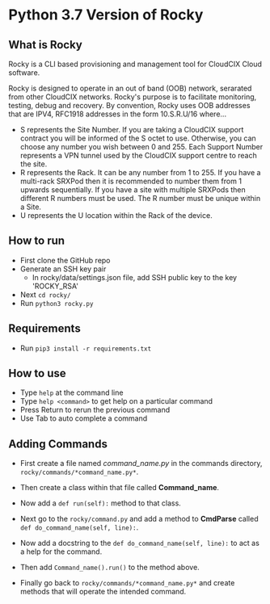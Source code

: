 # Python 3.7 Version of Rocky

## What is Rocky

Rocky is a CLI based provisioning and management tool for CloudCIX Cloud software.

Rocky is designed to operate in an out of band (OOB) network, serarated from other CloudCIX networks. Rocky's purpose is to facilitate monitoring, testing, debug and recovery. By convention, Rocky uses OOB addresses that are IPV4, RFC1918 addresses in the form 10.S.R.U/16 where...

*	S represents the Site Number. If you are taking a CloudCIX support contract you will be informed of the S octet to use. Otherwise, you can choose any number you wish between 0 and 255. Each Support Number represents a VPN tunnel used by the CloudCIX support centre to reach the site.
*	R represents the Rack. It can be any number from 1 to 255. If you have a multi-rack SRXPod then it is recommended to number them from 1 upwards sequentially. If you have a site with multiple SRXPods then different R numbers must be used. The R number must be unique within a Site.
*	U represents the U location within the Rack of the device.

## How to run

* First clone the GitHub repo
* Generate an SSH key pair
  * In rocky/data/settings.json file, add SSH public key to the key 'ROCKY_RSA'
* Next `cd rocky/`
* Run `python3 rocky.py`

## Requirements

* Run `pip3 install -r requirements.txt`

## How to use

* Type `help` at the command line
* Type `help <command>` to get help on a particular command
* Press Return to rerun the previous command
* Use Tab to auto complete a command

## Adding Commands

* First create a file named *command_name.py* in the commands directory, `rocky/commands/*command_name.py*`.
* Then create a class within that file called **Command_name**.
* Now add a `def run(self):` method to that class.
* Next go to the `rocky/command.py` and add a method to **CmdParse** called
  `def do_command_name(self, line):`.

* Now add a docstring to the `def do_command_name(self, line):` to act as a help for the command.
* Then add `Command_name().run()` to the method above.
* Finally go back to `rocky/commands/*command_name.py*` and create methods that will operate the intended command.